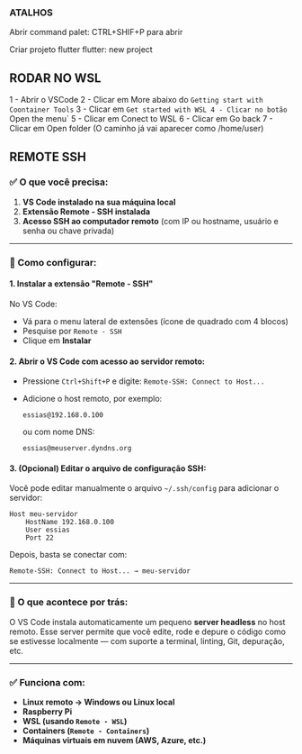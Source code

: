 ### ATALHOS

Abrir command palet:
CTRL+SHIF+P para abrir 

Criar projeto flutter
flutter: new project

## RODAR NO WSL

1 - Abrir o VSCode
2 - Clicar em More abaixo do `Getting start with Coontainer Tools`
3 - Clicar em `Get started with WSL
4 - Clicar no botão `Open the menu`
5 - Clicar em Conect to WSL
6 - Clicar em Go back
7 - Clicar em Open folder (O caminho já vai aparecer como /home/user)

## REMOTE SSH

### ✅ O que você precisa:

1. **VS Code instalado na sua máquina local**
2. **Extensão Remote - SSH instalada**
3. **Acesso SSH ao computador remoto** (com IP ou hostname, usuário e senha ou chave privada)

---

### 🔧 Como configurar:

#### 1. Instalar a extensão "Remote - SSH"

No VS Code:

* Vá para o menu lateral de extensões (ícone de quadrado com 4 blocos)
* Pesquise por `Remote - SSH`
* Clique em **Instalar**

#### 2. Abrir o VS Code com acesso ao servidor remoto:

* Pressione `Ctrl+Shift+P` e digite: `Remote-SSH: Connect to Host...`
* Adicione o host remoto, por exemplo:

  ```
  essias@192.168.0.100
  ```

  ou com nome DNS:

  ```
  essias@meuserver.dyndns.org
  ```

#### 3. (Opcional) Editar o arquivo de configuração SSH:

Você pode editar manualmente o arquivo `~/.ssh/config` para adicionar o servidor:

```ssh
Host meu-servidor
    HostName 192.168.0.100
    User essias
    Port 22
```

Depois, basta se conectar com:

```
Remote-SSH: Connect to Host... → meu-servidor
```

---

### 🧠 O que acontece por trás:

O VS Code instala automaticamente um pequeno **server headless** no host remoto. Esse server permite que você edite, rode e depure o código como se estivesse localmente — com suporte a terminal, linting, Git, depuração, etc.

---

### ✅ Funciona com:

* **Linux remoto → Windows ou Linux local**
* **Raspberry Pi**
* **WSL (usando `Remote - WSL`)**
* **Containers (`Remote - Containers`)**
* **Máquinas virtuais em nuvem (AWS, Azure, etc.)**

